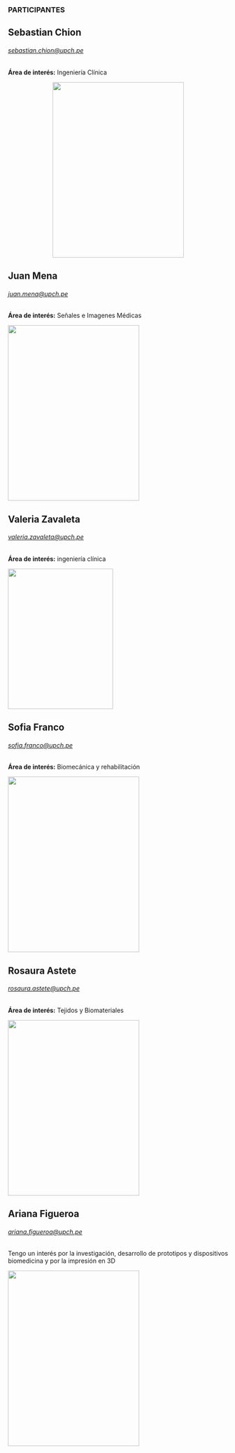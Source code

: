 ### PARTICIPANTES

## Sebastian Chion 
###### sebastian.chion@upch.pe
**Área de interés:** Ingeniería Clínica

<p align="center"> 
<img align="center" width="300" height="400" src="https://i.postimg.cc/fbDQq1Mg/IMG-1667.jpg">
</p>

## Juan Mena 
###### juan.mena@upch.pe
**Área de interés:** Señales e Imagenes Médicas

<img src="https://i.postimg.cc/j2z2SHbj/Whats-App-Image-2021-09-06-at-5-42-25-PM.jpg"  width="300" height="400" align="center">

## Valeria Zavaleta
###### valeria.zavaleta@upch.pe
**Área de interés:** ingeniería clínica

<img src="https://i.postimg.cc/63pMPRHg/IMG-9109.jpg"  width="240" height="320" align="center">

## Sofia Franco
###### sofia.franco@upch.pe
**Área de interés:** Biomecánica y rehabilitación

<img src="https://i.postimg.cc/XYts153H/SOFI3.jpg"  width="300" height="400" align="center">

## Rosaura Astete 
###### rosaura.astete@upch.pe
**Área de interés:** Tejidos y Biomateriales

<img src="https://i.postimg.cc/tJ15zRwQ/ddfb4b44-02d5-43ad-b78d-ce0036390d6d.jpg"  width="300" height="400" align="center">

## Ariana Figueroa
###### ariana.figueroa@upch.pe
Tengo un interés por la investigación, desarrollo de prototipos y dispositivos biomedicina y por la impresión en 3D

<img src="https://i.postimg.cc/tJtRj93Z/IMG-20220105-180620-01-2-1-preview-rev-1.png"  width="300" height="400" align="center">
